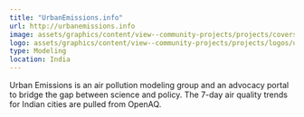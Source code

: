 ```yaml
---
title: "UrbanEmissions.info"
url: http://urbanemissions.info
image: assets/graphics/content/view--community-projects/projects/covers/urbanemissions.jpg
logo: assets/graphics/content/view--community-projects/projects/logos/urban-emissions.png
type: Modeling
location: India
---
```


Urban Emissions is an air pollution modeling group and an advocacy portal to bridge the gap between science and policy. The 7-day air quality trends for Indian cities are pulled from OpenAQ.
